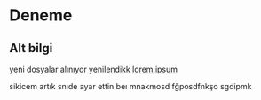 # Deneme


## Alt bilgi
yeni dosyalar alınıyor
yenilendikk
[lorem:ipsum](https://onedio.com/haber/secimlerine-gore-sana-aralik-ayina-ozel-seks-pozisyonu-oneriyoruz-1112691)

sikicem artık snıde ayar ettin beı mnakmosd fğposdfnkşo sgdipmk
